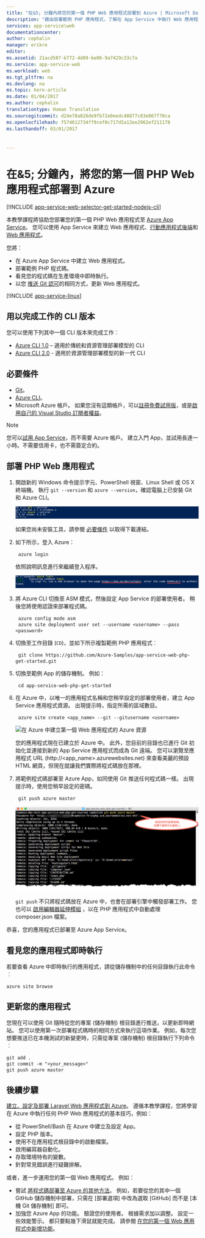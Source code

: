 ```yaml
---
title: "在&5; 分鐘內將您的第一個 PHP Web 應用程式部署到 Azure | Microsoft Docs"
description: "藉由部署範例 PHP 應用程式，了解在 App Service 中執行 Web 應用程式有多麼簡單。 快速開始進行真正的開發，並立即查看結果。"
services: app-service\web
documentationcenter: 
author: cephalin
manager: erikre
editor: 
ms.assetid: 21acd587-b772-4d89-be06-9a7429c33c7a
ms.service: app-service-web
ms.workload: web
ms.tgt_pltfrm: na
ms.devlang: na
ms.topic: hero-article
ms.date: 01/04/2017
ms.author: cephalin
translationtype: Human Translation
ms.sourcegitcommit: d24e78a826de9fb72e0eedc48877c83e867f70ca
ms.openlocfilehash: f574612734ff9cef0c717d5a12ee2962ef211178
ms.lasthandoff: 03/01/2017


---
```

# <a name="deploy-your-first-php-web-app-to-azure-in-five-minutes"></a>在&5; 分鐘內，將您的第一個 PHP Web 應用程式部署到 Azure
[!INCLUDE [app-service-web-selector-get-started-nodejs-cli](../../includes/app-service-web-selector-get-started-nodejs-cli.md)]  

本教學課程將協助您部署您的第一個 PHP Web 應用程式至 [Azure App Service](../app-service/app-service-value-prop-what-is.md)。
您可以使用 App Service 來建立 Web 應用程式、[行動應用程式後端](/documentation/learning-paths/appservice-mobileapps/)和 [Web 應用程式](../app-service-api/app-service-api-apps-why-best-platform.md)。

您將： 

* 在 Azure App Service 中建立 Web 應用程式。
* 部署範例 PHP 程式碼。
* 看見您的程式碼在生產環境中即時執行。
* 以您 [推送 Git 認可](https://git-scm.com/docs/git-push)的相同方式，更新 Web 應用程式。

[!INCLUDE [app-service-linux](../../includes/app-service-linux.md)]

## <a name="cli-versions-to-complete-the-task"></a>用以完成工作的 CLI 版本

您可以使用下列其中一個 CLI 版本來完成工作︰

- [Azure CLI 1.0](app-service-web-get-started-php-cli-nodejs.md) – 適用於傳統和資源管理部署模型的 CLI
- [Azure CLI 2.0](app-service-web-get-started-php.md) - 適用於資源管理部署模型的新一代 CLI

## <a name="prerequisites"></a>必要條件
* [Git](http://www.git-scm.com/downloads)。
* [Azure CLI](../xplat-cli-install.md)。
* Microsoft Azure 帳戶。 如果您沒有這類帳戶，可以[註冊免費試用版](https://azure.microsoft.com/pricing/free-trial/?WT.mc_id=A261C142F)，或是[啟用自己的 Visual Studio 訂閱者權益](https://azure.microsoft.com/pricing/member-offers/msdn-benefits-details/?WT.mc_id=A261C142F)。

> [!NOTE]
> 您可以[試用 App Service](https://azure.microsoft.com/try/app-service/)，而不需要 Azure 帳戶。 建立入門 App，並試用長達一小時。不需要信用卡，也不需簽定合約。
> 
> 

## <a name="deploy-a-php-web-app"></a>部署 PHP Web 應用程式
1. 開啟新的 Windows 命令提示字元、PowerShell 視窗、Linux Shell 或 OS X 終端機。 執行 `git --version` 和 `azure --version`，確認電腦上已安裝 Git 和 Azure CLI。
   
    ![測試已在 Azure 中針對您的第一個 Web 應用程式安裝 CLI 工具](./media/app-service-web-get-started/1-test-tools.png)
   
    如果您尚未安裝工具，請參閱 [必要條件](#Prerequisites) 以取得下載連結。
2. 如下所示，登入 Azure：
   
        azure login
   
    依照說明訊息進行來繼續登入程序。
   
    ![登入 Azure 以建立第一個 Web 應用程式](./media/app-service-web-get-started/3-azure-login.png)
3. 將 Azure CLI 切換至 ASM 模式，然後設定 App Service 的部署使用者。 稍後您將使用認證來部署程式碼。
   
        azure config mode asm
        azure site deployment user set --username <username> --pass <password>
4. 切換至工作目錄 (`CD`)，並如下所示複製範例 PHP 應用程式︰
   
        git clone https://github.com/Azure-Samples/app-service-web-php-get-started.git
5. 切換至範例 App 的儲存機制。 例如：
   
        cd app-service-web-php-get-started
6. 在 Azure 中，以唯一的應用程式名稱和您稍早設定的部署使用者，建立 App Service 應用程式資源。 出現提示時，指定所需的區域數目。
   
        azure site create <app_name> --git --gitusername <username>
   
    ![在 Azure 中建立第一個 Web 應用程式的 Azure 資源](./media/app-service-web-get-started-languages/php-site-create.png)
   
    您的應用程式現在已建立於 Azure 中。 此外，您目前的目錄也已進行 Git 初始化並連接到新的 App Service 應用程式而成為 Git 遠端。
    您可以瀏覽至應用程式 URL (http://&lt;app_name>.azurewebsites.net) 來查看美麗的預設 HTML 網頁，但現在就讓我們實際將程式碼放在那裡。
7. 將範例程式碼部署至 Azure App，如同使用 Git 推送任何程式碼一樣。 出現提示時，使用您稍早設定的密碼。
   
        git push azure master
   
    ![將程式碼推送至您在 Azure 中的第一個 Web 應用程式](./media/app-service-web-get-started-languages/php-git-push.png)
   
    `git push` 不只將程式碼放在 Azure 中，也會在部署引擎中觸發部署工作。 您也可以  [啟用編輯器延伸模組](web-sites-php-mysql-deploy-use-git.md#composer) ，以在 PHP 應用程式中自動處理 composer.json 檔案。

恭喜，您的應用程式已部署至 Azure App Service。

## <a name="see-your-app-running-live"></a>看見您的應用程式即時執行
若要查看 Azure 中即時執行的應用程式，請從儲存機制中的任何目錄執行此命令︰

    azure site browse

## <a name="make-updates-to-your-app"></a>更新您的應用程式
您現在可以使用 Git 隨時從您的專案 (儲存機制) 根目錄進行推送，以更新即時網站。 您可以使用第一次部署程式碼時的相同方式來執行這項作業。 例如，每次您想要推送已在本機測試的新變更時，只需從專案 (儲存機制) 根目錄執行下列命令︰

    git add .
    git commit -m "<your_message>"
    git push azure master

## <a name="next-steps"></a>後續步驟
[建立、設定及部署 Laravel Web 應用程式到 Azure](app-service-web-php-get-started-cli-nodejs.md)。 遵循本教學課程，您將學習在 Azure 中執行任何 PHP Web 應用程式的基本技巧，例如：

* 從 PowerShell/Bash 在 Azure 中建立及設定 App。
* 設定 PHP 版本。
* 使用不在應用程式根目錄中的啟動檔案。
* 啟用編寫器自動化。
* 存取環境特有的變數。
* 針對常見錯誤進行疑難排解。

或者，進一步運用您的第一個 Web 應用程式。 例如：

* 嘗試 [將程式碼部署至 Azure 的其他方法](web-sites-deploy.md)。 例如，若要從您的其中一個 GitHub 儲存機制中部署，只需在 [部署選項] 中改為選取 [GitHub] 而不是 [本機 Git 儲存機制] 即可。
* 加強您 Azure App 的功能。 驗證您的使用者。 根據需求加以調整。 設定一些效能警示。 都只要點幾下滑鼠就能完成。 請參閱 [在您的第一個 Web 應用程式中新增功能](app-service-web-get-started-2.md)。


